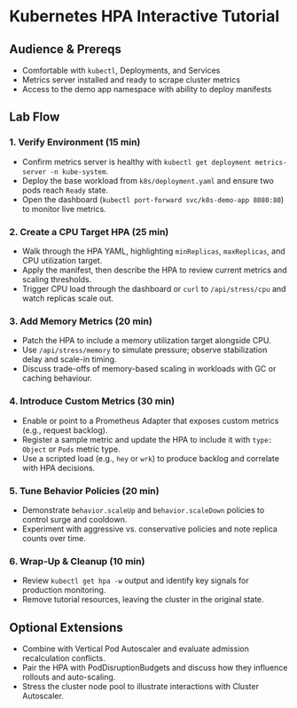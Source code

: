 # Kubernetes HPA Interactive Tutorial

## Audience & Prereqs
- Comfortable with `kubectl`, Deployments, and Services
- Metrics server installed and ready to scrape cluster metrics
- Access to the demo app namespace with ability to deploy manifests

## Lab Flow

### 1. Verify Environment (15 min)
- Confirm metrics server is healthy with `kubectl get deployment metrics-server -n kube-system`.
- Deploy the base workload from `k8s/deployment.yaml` and ensure two pods reach `Ready` state.
- Open the dashboard (`kubectl port-forward svc/k8s-demo-app 8080:80`) to monitor live metrics.

### 2. Create a CPU Target HPA (25 min)
- Walk through the HPA YAML, highlighting `minReplicas`, `maxReplicas`, and CPU utilization target.
- Apply the manifest, then describe the HPA to review current metrics and scaling thresholds.
- Trigger CPU load through the dashboard or `curl` to `/api/stress/cpu` and watch replicas scale out.

### 3. Add Memory Metrics (20 min)
- Patch the HPA to include a memory utilization target alongside CPU.
- Use `/api/stress/memory` to simulate pressure; observe stabilization delay and scale-in timing.
- Discuss trade-offs of memory-based scaling in workloads with GC or caching behaviour.

### 4. Introduce Custom Metrics (30 min)
- Enable or point to a Prometheus Adapter that exposes custom metrics (e.g., request backlog).
- Register a sample metric and update the HPA to include it with `type: Object` or `Pods` metric type.
- Use a scripted load (e.g., `hey` or `wrk`) to produce backlog and correlate with HPA decisions.

### 5. Tune Behavior Policies (20 min)
- Demonstrate `behavior.scaleUp` and `behavior.scaleDown` policies to control surge and cooldown.
- Experiment with aggressive vs. conservative policies and note replica counts over time.

### 6. Wrap-Up & Cleanup (10 min)
- Review `kubectl get hpa -w` output and identify key signals for production monitoring.
- Remove tutorial resources, leaving the cluster in the original state.

## Optional Extensions
- Combine with Vertical Pod Autoscaler and evaluate admission recalculation conflicts.
- Pair the HPA with PodDisruptionBudgets and discuss how they influence rollouts and auto-scaling.
- Stress the cluster node pool to illustrate interactions with Cluster Autoscaler.
